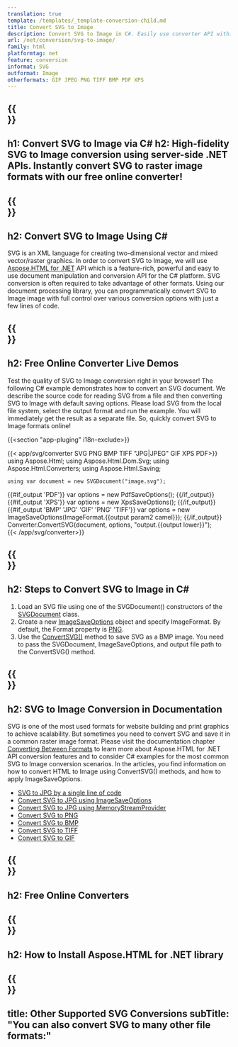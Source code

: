 ```yaml
---
translation: true
template: /templates/_template-conversion-child.md
title: Convert SVG to Image
description: Convert SVG to Image in C#. Easily use converter API within ASP.NET or any .NET application. Try online SVG to Image Converter for free!
url: /net/conversion/svg-to-image/
family: html
platformtag: net
feature: conversion
informat: SVG
outformat: Image
otherformats: GIF JPEG PNG TIFF BMP PDF XPS
---
```


{{<section banner>}}
---
h1: Convert SVG to Image via C#
h2: High-fidelity SVG to Image conversion using server-side .NET APIs. Instantly convert SVG to raster image formats with our free online converter!
---

{{<section overview>}}
---
h2: Convert SVG to Image Using C#
---

SVG is an XML language for creating two-dimensional vector and mixed vector/raster graphics. In order to convert SVG to Image, we will use [Aspose.HTML for .NET](https://products.aspose.com/html/net/) API which is a feature-rich, powerful and easy to use document manipulation and conversion API for the C# platform. SVG conversion is often required to take advantage of other formats. Using our document processing library, you can programmatically convert SVG to Image image with full control over various conversion options with just a few lines of code.

{{<section demos>}}
---
h2: Free Online Converter Live Demos
---

Test the quality of SVG to Image conversion right in your browser! The following C# example demonstrates how to convert an SVG document. We describe the source code for reading SVG from a file and then converting SVG to Image with default saving options. Please load SVG from the local file system, select the output format and run the example. You will immediately get the result as a separate file. So, quickly convert SVG to Image formats online!

{{<section "app-pluging" i18n-exclude>}}

{{< app/svg/converter SVG PNG BMP  TIFF "JPG|JPEG" GIF XPS PDF>}}
using Aspose.Html;
using Aspose.Html.Dom.Svg;
using Aspose.Html.Converters;
using Aspose.Html.Saving;

    using var document = new SVGDocument("image.svg");
{{#if_output 'PDF'}}
    var options = new PdfSaveOptions();
{{/if_output}}
{{#if_output 'XPS'}}
    var options = new XpsSaveOptions();
{{/if_output}}
{{#if_output 'BMP' 'JPG' 'GIF' 'PNG' 'TIFF'}}
    var options = new ImageSaveOptions(ImageFormat.{{output param2 camel}});
{{/if_output}}
    Converter.ConvertSVG(document, options, "output.{{output lower}}");   
{{< /app/svg/converter>}}


{{<section steps>}}
---
h2: Steps to Convert SVG to Image in C#
---

1.  Load an SVG file using one of the SVGDocument() constructors of the [SVGDocument](https://reference.aspose.com/html/net/aspose.html.dom.svg/svgdocument) class.
1.  Create a new [ImageSaveOptions](https://reference.aspose.com/html/net/aspose.html.saving/imagesaveoptions) object and specify ImageFormat. By default, the Format property is [PNG](https://reference.aspose.com/html/net/aspose.html.rendering.image/imageformat).
1.  Use the [ConvertSVG()](https://reference.aspose.com/html/net/aspose.html.converters.converter/convertsvg/methods/3) method to save SVG as a BMP image. You need to pass the SVGDocument, ImageSaveOptions, and output file path to the ConvertSVG() method.


{{<section documentation>}}
---
h2: SVG to Image Conversion in Documentation
---

SVG is one of the most used formats for website building and print graphics to achieve scalability. But sometimes you need to convert SVG and save it in a common raster image format. Please visit the documentation chapter [Converting Between Formats](https://docs.aspose.com/html/net/converting-between-formats/) to learn more about Aspose.HTML for .NET API conversion features and to consider C# examples for the most common SVG to Image conversion scenarios. In the articles, you find information on how to convert HTML to Image using ConvertSVG() methods, and how to apply ImageSaveOptions.
  - <a href="https://docs.aspose.com/html/net/converting-between-formats/svg-to-jpg/#svg-to-jpg-by-a-single-line-of-code" target="_blank">SVG to JPG by a single line of code</a>
  - <a href="https://docs.aspose.com/html/net/converting-between-formats/svg-to-jpg/#convert-svg-to-jpg-using-imagesaveoptions" target="_blank">Convert SVG to JPG using ImageSaveOptions</a>
  - <a href="https://docs.aspose.com/html/net/converting-between-formats/svg-to-jpg/#output-stream-providers" target="_blank">Convert SVG to JPG using MemoryStreamProvider</a>
  - <a href="https://docs.aspose.com/html/net/converting-between-formats/svg-to-png/" target="_blank">Convert SVG to PNG</a>
  - <a href="https://docs.aspose.com/html/net/converting-between-formats/svg-to-bmp/" target="_blank">Convert SVG to BMP</a>
  - <a href="https://docs.aspose.com/html/net/converting-between-formats/svg-to-tiff/" target="_blank">Convert SVG to TIFF</a>
  - <a href="https://docs.aspose.com/html/net/converting-between-formats/svg-to-gif/" target="_blank">Convert SVG to GIF</a> 

{{<section online-converters>}}
---
h2: Free Online Converters
---

{{<section get-started>}}
---
h2: How to Install Aspose.HTML for .NET library
---

{{<section other-conversions>}}
---
title: Other Supported SVG Conversions
subTitle: "You can also convert SVG to many other file formats:"
---